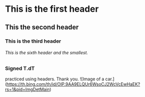 # This is the first header
## This the second header
### This is the third header
###### This is the sixth header and the smallest.
### Signed T.dT
practiced using headers. Thank you.
![Image of a car.] (https://th.bing.com/th/id/OIP.9AA9ELQUr6WsoCJ2WcVcEwHaEK?rs=1&pid=ImgDetMain) 
